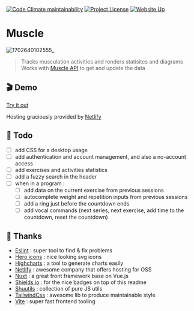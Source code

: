 [![Code Climate maintainability](https://img.shields.io/codeclimate/maintainability/babforlife/muscle)](https://codeclimate.com/github/babforlife/muscle)
[![Project License](https://img.shields.io/github/license/babforlife/muscle.svg?color=informational)](https://github.com/babforlife/muscle/blob/master/LICENSE)
[![Website Up](https://img.shields.io/website?url=https%3A%2F%2Fmuscle-webapp.netlify.app)](https://muscle-website.netlify.app)
# Muscle
![1702640102555_](https://github.com/babforlife/muscle-api/assets/55501953/ad0fa98a-d304-4b6d-98d5-259c5b672426)
> Tracks musculation activities and renders statisitcs and diagrams
> Works with [Muscle API](https://github.com/babforlife/muscle-api) to get and update the data

## 🎬 Demo

[Try it out](https://muscle-webapp.netlify.app)

Hosting graciously provided by [Netlify](https://www.netlify.com)

## 📝 Todo
- [ ] add CSS for a desktop usage
- [ ] add authentication and account management, and also a no-account access
- [ ] add exercises and activities statistics
- [ ] add a fuzzy search in the header
- [ ] when in a program :
  - [ ] add data on the current exercise from previous sessions
  - [ ] autocomplete weight and repetition inputs from previous sessions
  - [ ] add a ring just before the countdown ends
  - [ ] add vocal commands (next series, next exercise, add time to the countdown, reset the countdown)

## 🙏 Thanks

- [Eslint](https://github.com/eslint/eslint) : super tool to find & fix problems
- [Hero icons](https://github.com/tailwindlabs/heroicons) : nice looking svg icons
- [Highcharts](https://github.com/highcharts/highcharts) : a tool to generate charts easily
- [Netlify](https://www.netlify.com/) : awesome company that offers hosting for OSS
- [Nuxt](https://github.com/nuxt/nuxt) : a great front framework base on Vue.js
- [Shields.io](https://shields.io) : for the nice badges on top of this readme
- [Shuutils](https://github.com/Shuunen/shuutils) : collection of pure JS utils
- [TailwindCss](https://github.com/tailwindlabs/tailwindcss) : awesome lib to produce maintainable style
- [Vite](https://github.com/vitejs/vite) : super fast frontend tooling
